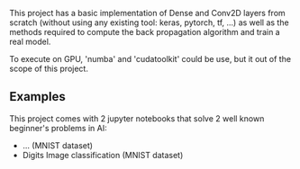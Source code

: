 This project has a basic implementation of Dense and Conv2D layers from scratch (without using any existing tool: keras, pytorch, tf, ...) as well as the methods required to compute the back propagation algorithm and train a 
real model. 

To execute on GPU, 'numba' and 'cudatoolkit' could be use, but it out of the scope of this project.

## Examples

This project comes with 2 jupyter notebooks that solve 2 well known beginner's problems in AI:
- ... (MNIST dataset)
- Digits Image classification (MNIST dataset) 